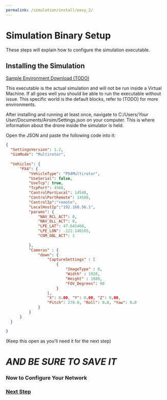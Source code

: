 ```yaml
---
permalink: /simulation/install/easy_2/
---
```


# Simulation Binary Setup

These steps will explain how to configure the simulation executable.

## Installing the Simulation

[Sample Environment Download (TODO)](localhost:3000) 

This executable is the actual simulation and will not be run inside a Virtual Machine. If all goes well you should be able to run the executable without issue. This specific world is the default blocks, refer to (TODO) for more environments. 

After installing and running at least once, navigate to C:/Users/*Your User*/Documents/Airsim/Settings.json on your computer. This is where information about the drone inside the simulator is held. 

Open the JSON and paste the following code into it:
```json
{
  "SettingsVersion": 1.2,
  "SimMode": "Multirotor",
  
  "Vehicles": {
      "PX4": {
          "VehicleType": "PX4Multirotor",
          "UseSerial": false,
          "UseTcp": true,
          "TcpPort": 4560,
          "ControlPortLocal": 14540,
          "ControlPortRemote": 14580,
          "ControlIp":"remote",
          "LocalHostIp":"192.168.56.1",
          "params": {
              "NAV_RCL_ACT": 0,
              "NAV_DLL_ACT": 0,
              "LPE_LAT": 47.641468,
              "LPE_LON": -122.140165,
              "COM_OBL_ACT": 1
              
          },
          "Cameras" : {
              "down": {
                  "CaptureSettings" : [
                      {
                          "ImageType" : 0,
                          "Width" : 1920,
                          "Height" : 1080,
                          "FOV_Degrees": 90
                      }
                  ],
                  "X": 0.00, "Y": 0.00, "Z": 0.00,
                  "Pitch": 270.0, "Roll": 0.0, "Yaw": 0.0
              }
          }
      }
  }

}
```

(Keep this open as you'll need it for the next step)

# *AND BE SURE TO SAVE IT*

### Now to Configure Your Network
### [Next Step](docs/simulation/install/easy_3/)
